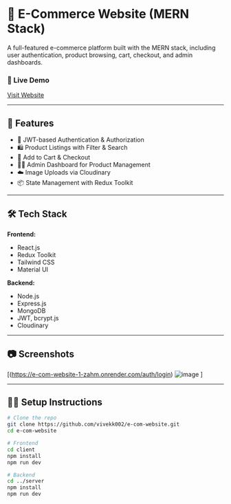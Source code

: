 # 🛒 E-Commerce Website (MERN Stack)

A full-featured e-commerce platform built with the MERN stack, including user authentication, product browsing, cart, checkout, and admin dashboards.

### 🔗 Live Demo
[Visit Website](https://e-com-website-1-zahm.onrender.com)

---

## 🚀 Features

- 🔐 JWT-based Authentication & Authorization
- 🛍 Product Listings with Filter & Search
- 🛒 Add to Cart & Checkout
- 🧑‍💼 Admin Dashboard for Product Management
- ☁️ Image Uploads via Cloudinary
- 📦 State Management with Redux Toolkit

---

## 🛠 Tech Stack

**Frontend:**
- React.js
- Redux Toolkit
- Tailwind CSS
- Material UI

**Backend:**
- Node.js
- Express.js
- MongoDB
- JWT, bcrypt.js
- Cloudinary

---

## 📷 Screenshots
[(https://e-com-website-1-zahm.onrender.com/auth/login)
![image](https://github.com/user-attachments/assets/9491283f-b9e7-472a-bbac-70daa237199c)
]

---

## 🧑‍💻 Setup Instructions

```bash
# Clone the repo
git clone https://github.com/vivekk002/e-com-website.git
cd e-com-website

# Frontend
cd client
npm install
npm run dev

# Backend
cd ../server
npm install
npm run dev
